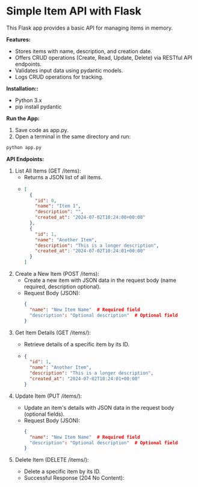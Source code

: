 # Simple Item API with Flask
 This Flask app provides a basic API for managing items in memory.

**Features:**
- Stores items with name, description, and creation date.
- Offers CRUD operations (Create, Read, Update, Delete) via RESTful API endpoints.
- Validates input data using pydantic models.
- Logs CRUD operations for tracking.

**Installation::**
- Python 3.x 
- pip install pydantic


**Run the App:**
1. Save code as app.py.
2. Open a terminal in the same directory and run:
  ```bash
  python app.py
  ```

**API Endpoints:**

1. List All Items (GET /items):
    - Returns a JSON list of all items.
    - ```JSON
      [
        {
          "id": 0,
          "name": "Item 1",
          "description": "",
          "created_at": "2024-07-02T10:24:00+00:00"
        },
        {
          "id": 1,
          "name": "Another Item",
          "description": "This is a longer description",
          "created_at": "2024-07-02T10:24:01+00:00"
        }
      ]
      ```
2. Create a New Item (POST /items):
    - Create a new item with JSON data in the request body (name required, description optional).
    - Request Body (JSON):
      ```JSON
      {
        "name": "New Item Name"  # Required field
        "description": "Optional description"  # Optional field
      }
      ```
3. Get Item Details (GET /items/<id>):
    - Retrieve details of a specific item by its ID.
    - ```JSON
      {
        "id": 1,
        "name": "Another Item",
        "description": "This is a longer description",
        "created_at": "2024-07-02T10:24:01+00:00"
      }
      ```
4. Update Item (PUT /items/<id>):
    - Update an item's details with JSON data in the request body (optional fields).
    - Request Body (JSON):
      ```JSON
      {
        "name": "New Item Name"  # Required field
        "description": "Optional description"  # Optional field
      }
      ```
5. Delete Item (DELETE /items/<id>):
    - Delete a specific item by its ID.
    - Successful Response (204 No Content):
